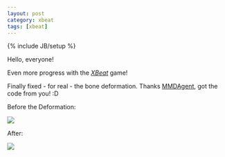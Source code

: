 ```yaml
---
layout: post
category: xbeat
tags: [xbeat]
---
```

{% include JB/setup %}

Hello, everyone!

Even more progress with the [_XBeat_][1] game! 

Finally fixed - for real - the bone deformation. Thanks [MMDAgent][2], got the code from you! :D


Before the Deformation:

<img class="img-responsive" src="http://i.imgur.com/PjcCHNK.png"/>

After:

<img class="img-responsive" src="http://i.imgur.com/KiCC6Pr.png"/>

[1]: http://github.com/shirayukikitsune/xbeat/
[2]: http://www.mmdagent.jp/

